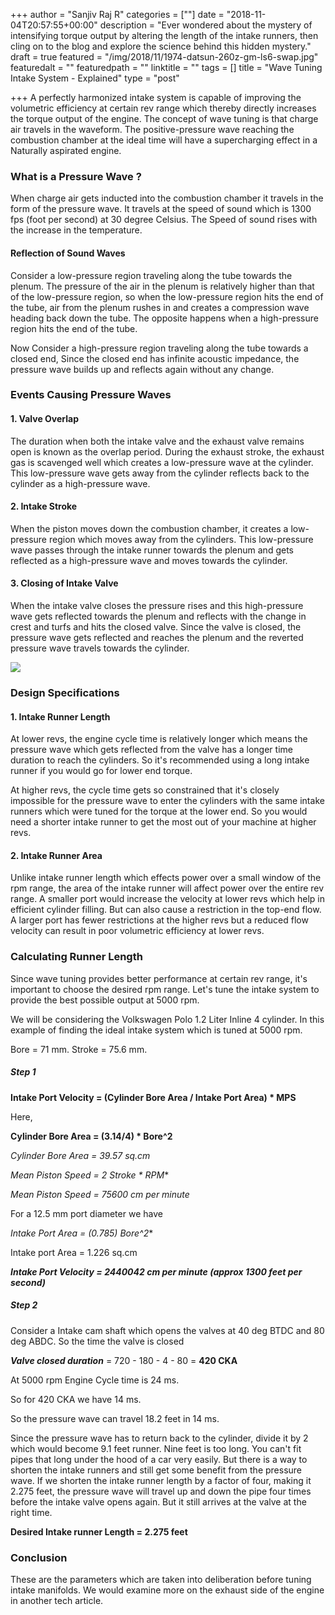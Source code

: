 +++
author = "Sanjiv Raj R"
categories = [""]
date = "2018-11-04T20:57:55+00:00"
description = "Ever wondered about the mystery of intensifying torque output by altering the length of the intake runners, then cling on to the blog and explore the science behind this hidden mystery."
draft = true
featured = "/img/2018/11/1974-datsun-260z-gm-ls6-swap.jpg"
featuredalt = ""
featuredpath = ""
linktitle = ""
tags = []
title = "Wave Tuning Intake System - Explained"
type = "post"

+++
A perfectly harmonized intake system is capable of improving the volumetric efficiency at certain rev range which thereby directly increases the torque output of the engine. The concept of wave tuning is that charge air travels in the waveform. The positive-pressure wave reaching the combustion chamber at the ideal time will have a supercharging effect in a Naturally aspirated engine.

### What is a Pressure Wave ?

When charge air gets inducted into the combustion chamber it travels in the form of the pressure wave. It travels at the speed of sound which is 1300 fps (foot per second) at 30 degree Celsius. The Speed of sound rises with the increase in the temperature.

#### Reflection of Sound Waves

Consider a low-pressure region traveling along the tube towards the plenum. The pressure of the air in the plenum is relatively higher than that of the low-pressure region, so when the low-pressure region hits the end of the tube, air from the plenum rushes in and creates a compression wave heading back down the tube. The opposite happens when a high-pressure region hits the end of the tube.

Now Consider a high-pressure region traveling along the tube towards a closed end, Since the closed end has infinite acoustic impedance, the pressure wave builds up and reflects again without any change.

### Events Causing Pressure Waves

#### 1. Valve Overlap

The duration when both the intake valve and the exhaust valve remains open is known as the overlap period. During the exhaust stroke, the exhaust gas is scavenged well which creates a low-pressure wave at the cylinder. This low-pressure wave gets away from the cylinder reflects back to the cylinder as a high-pressure wave.

#### 2. Intake Stroke

When the piston moves down the combustion chamber, it creates a low-pressure region which moves away from the cylinders. This low-pressure wave passes through the intake runner towards the plenum and gets reflected as a high-pressure wave and moves towards the cylinder.

#### 3. Closing of Intake Valve

When the intake valve closes the pressure rises and this high-pressure wave gets reflected towards the plenum and reflects with the change in crest and turfs and hits the closed valve. Since the valve is closed, the pressure wave gets reflected and reaches the plenum and the reverted pressure wave travels towards the cylinder.

![](/img/2018/11/FAST-LS3-Runners-1200.jpg)

### Design Specifications

#### 1. Intake Runner Length

At lower revs, the engine cycle time is relatively longer which means the pressure wave which gets reflected from the valve has a longer time duration to reach the cylinders. So it's recommended using a long intake runner if you would go for lower end torque.

At higher revs, the cycle time gets so constrained that it's closely impossible for the pressure wave to enter the cylinders with the same intake runners which were tuned for the torque at the lower end. So you would need a shorter intake runner to get the most out of your machine at higher revs.

#### 2. Intake Runner Area

Unlike intake runner length which effects power over a small window of the rpm range, the area of the intake runner will affect power over the entire rev range. A smaller port would increase the velocity at lower revs which help in efficient cylinder filling. But can also cause a restriction in the top-end flow. A larger port has fewer restrictions at the higher revs but a reduced flow velocity can result in poor volumetric efficiency at lower revs.

### Calculating Runner Length

Since wave tuning provides better performance at certain rev range, it's important to choose the desired rpm range. Let's tune the intake system to provide the best possible output at 5000 rpm.

We will be considering the Volkswagen Polo 1.2 Liter Inline 4 cylinder. In this example of finding the ideal intake system which is tuned at 5000 rpm.

Bore = 71 mm. Stroke = 75.6 mm.

##### Step 1

**Intake Port Velocity = (Cylinder Bore Area / Intake Port Area) * MPS**

Here,

**Cylinder Bore Area = (3.14/4) * Bore^2**

_Cylinder Bore Area = 39.57 sq.cm_

**Mean Piston Speed = 2* Stroke * RPM**

_Mean Piston Speed = 75600 cm per minute_

For a 12.5 mm port diameter we have

**Intake Port Area = (0.785)* Bore^2**

Intake port Area = 1.226 sq.cm

**_Intake Port Velocity = 2440042 cm per minute (approx 1300 feet per second)_**

##### Step 2 

Consider a Intake cam shaft which opens the valves at 40 deg BTDC and 80 deg ABDC. So the time the valve is closed

**_Valve closed duration_** = 720 - 180 - 4 - 80 = **420 CKA**

At 5000 rpm Engine Cycle time is 24 ms.

So for 420 CKA we have 14 ms.

So the pressure wave can travel 18.2 feet in 14 ms.

Since the pressure wave has to return back to the cylinder, divide it by 2 which would become 9.1 feet runner. Nine feet is too long. You can't fit pipes that long under the hood of a car very easily. But there is a way to shorten the intake runners and still get some benefit from the pressure wave. If we shorten the intake runner length by a factor of four, making it 2.275 feet, the pressure wave will travel up and down the pipe four times before the intake valve opens again. But it still arrives at the valve at the right time.

**Desired Intake runner Length  = 2.275 feet**

### Conclusion 

These are the parameters which are taken into deliberation before tuning intake manifolds. We would examine more on the exhaust side of the engine in another tech article.